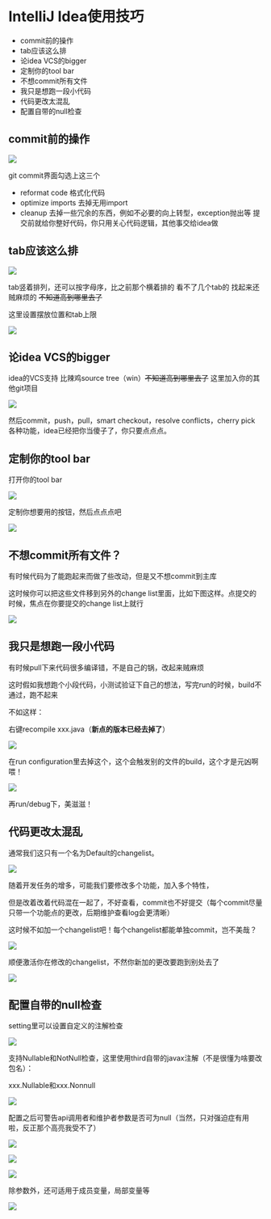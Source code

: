 # IntelliJ Idea使用技巧

- commit前的操作
- tab应该这么排
- 论idea VCS的bigger
- 定制你的tool bar
- 不想commit所有文件
- 我只是想跑一段小代码
- 代码更改太混乱
- 配置自带的null检查

## commit前的操作

![](新建文件夹/0.png)

git commit界面勾选上这三个
- reformat code 格式化代码
- optimize imports 去掉无用import
- cleanup 去掉一些冗余的东西，例如不必要的向上转型，exception抛出等
提交前就给你整好代码，你只用关心代码逻辑，其他事交给idea做

## tab应该这么排

![](新建文件夹/1.png)

tab竖着排列，还可以按字母序，比之前那个横着排的 看不了几个tab的 找起来还贼麻烦的 ~~不知道高到哪里去了~~

这里设置摆放位置和tab上限

![](新建文件夹/2.png)

## 论idea VCS的bigger
idea的VCS支持 比辣鸡source tree（win）~~不知道高到哪里去了~~
这里加入你的其他git项目

![](新建文件夹/3.png)

然后commit，push，pull，smart checkout，resolve conflicts，cherry pick 各种功能，idea已经把你当傻子了，你只要点点点。

## 定制你的tool bar

打开你的tool bar

![](新建文件夹/4.png)

定制你想要用的按钮，然后点点点吧

![](新建文件夹/5.png)

## 不想commit所有文件？

有时候代码为了能跑起来而做了些改动，但是又不想commit到主库

这时候你可以把这些文件移到另外的change list里面，比如下图这样。点提交的时候，焦点在你要提交的change list上就行

![](新建文件夹/6.png)

## 我只是想跑一段小代码

有时候pull下来代码很多编译错，不是自己的锅，改起来贼麻烦

这时假如我想跑个小段代码，小测试验证下自己的想法，写完run的时候，build不通过，跑不起来

不如这样：

右键recompile xxx.java（**新点的版本已经去掉了**）

![](新建文件夹/6.png)

在run configuration里去掉这个，这个会触发别的文件的build，这个才是元凶啊喂！

![](新建文件夹/7.png)

再run/debug下，美滋滋！

## 代码更改太混乱

通常我们这只有一个名为Default的changelist。

![](新建文件夹/8.png)

随着开发任务的增多，可能我们要修改多个功能，加入多个特性，

但是改着改着代码混在一起了，不好查看，commit也不好提交（每个commit尽量只带一个功能点的更改，后期维护查看log会更清晰）

这时候不如加一个changelist吧！每个changelist都能单独commit，岂不美哉？

![](新建文件夹/9.png)

顺便激活你在修改的changelist，不然你新加的更改要跑到别处去了

![](新建文件夹/10.png)


## 配置自带的null检查

setting里可以设置自定义的注解检查

![](新建文件夹/11.png)

支持Nullable和NotNull检查，这里使用third自带的javax注解（不是很懂为啥要改包名）：

xxx.Nullable和xxx.Nonnull

![](新建文件夹/12.png)

配置之后可警告api调用者和维护者参数是否可为null（当然，只对强迫症有用啦，反正那个高亮我受不了）

![](新建文件夹/13.png)

![](新建文件夹/14.png)

![](新建文件夹/15.png)

除参数外，还可适用于成员变量，局部变量等

![](新建文件夹/16.png)
